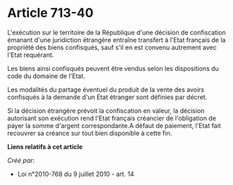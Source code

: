 # Article 713-40

L'exécution sur le territoire de la République d'une décision de confiscation émanant d'une juridiction étrangère entraîne
transfert à l'Etat français de la propriété des biens confisqués, sauf s'il en est convenu autrement avec l'Etat requérant. 

Les biens ainsi confisqués peuvent être vendus selon les dispositions du code du domaine de l'Etat. 

Les modalités du partage éventuel du produit de la vente des avoirs confisqués à la demande d'un Etat étranger sont définies
par décret. 

Si la décision étrangère prévoit la confiscation en valeur, la décision autorisant son exécution rend l'Etat français
créancier de l'obligation de payer la somme d'argent correspondante.A défaut de paiement, l'Etat fait recouvrer sa créance
sur tout bien disponible à cette fin.

**Liens relatifs à cet article**

_Créé par_:

  - Loi n°2010-768 du 9 juillet 2010 - art. 14
